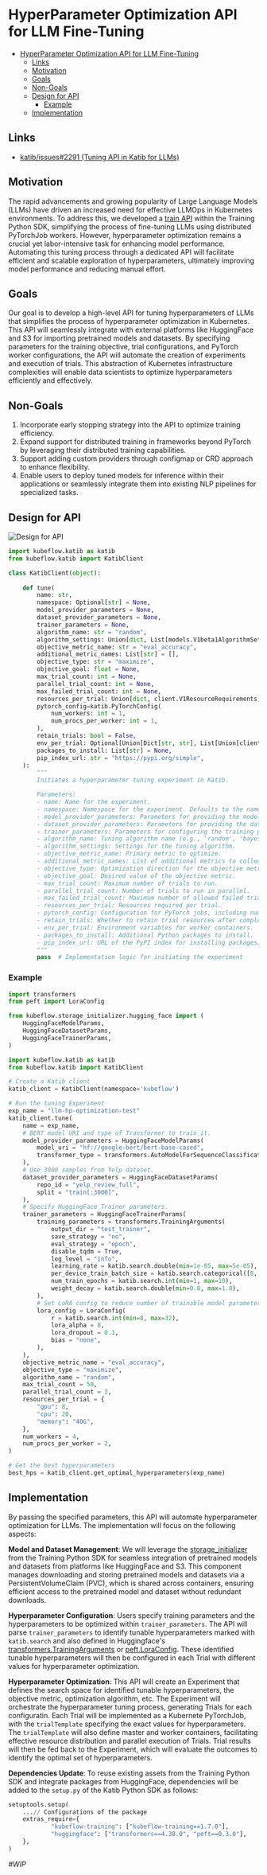 # HyperParameter Optimization API for LLM Fine-Tuning

- [HyperParameter Optimization API for LLM Fine-Tuning](#hyperparameter-optimization-api-for-llm-fine-tuning)
  * [Links](#links)
  * [Motivation](#motivation)
  * [Goals](#goals)
  * [Non-Goals](#non-goals)
  * [Design for API](#design-for-api)
    + [Example](#example)
  * [Implementation](#implementation)

## Links

- [katib/issues#2291 (Tuning API in Katib for LLMs)](https://github.com/kubeflow/katib/issues/2291)

## Motivation

The rapid advancements and growing popularity of Large Language Models (LLMs) have driven an increased need for effective LLMOps in Kubernetes environments. To address this, we developed a [train API](https://www.kubeflow.org/docs/components/training/user-guides/fine-tuning/) within the Training Python SDK, simplifying the process of fine-tuning LLMs using distributed PyTorchJob workers. However, hyperparameter optimization remains a crucial yet labor-intensive task for enhancing model performance. Automating this tuning process through a dedicated API will facilitate efficient and scalable exploration of hyperparameters, ultimately improving model performance and reducing manual effort.

## Goals

Our goal is to develop a high-level API for tuning hyperparameters of LLMs that simplifies the process of hyperparameter optimization in Kubernetes. This API will seamlessly integrate with external platforms like HuggingFace and S3 for importing pretrained models and datasets. By specifying parameters for the training objective, trial configurations, and PyTorch worker configurations, the API will automate the creation of experiments and execution of trials. This abstraction of Kubernetes infrastructure complexities will enable data scientists to optimize hyperparameters efficiently and effectively.

## Non-Goals

1. Incorporate early stopping strategy into the API to optimize training efficiency.
2. Expand support for distributed training in frameworks beyond PyTorch by leveraging their distributed training capabilities.
3. Support adding custom providers through configmap or CRD approach to enhance flexibility.
4. Enable users to deploy tuned models for inference within their applications or seamlessly integrate them into existing NLP pipelines for specialized tasks.

## Design for API

![Design for API](images/design_api.jpg)

```python
import kubeflow.katib as katib
from kubeflow.katib import KatibClient

class KatibClient(object):
	
	def tune(
		name: str, 
		namespace: Optional[str] = None,
		model_provider_parameters = None,
		dataset_provider_parameters = None,
		trainer_parameters = None,
		algorithm_name: str = "random",
		algorithm_settings: Union[dict, List[models.V1beta1AlgorithmSetting], None] = None,
		objective_metric_name: str = "eval_accuracy",
		additional_metric_names: List[str] = [],
		objective_type: str = "maximize",
		objective_goal: float = None,
		max_trial_count: int = None,
		parallel_trial_count: int = None,
		max_failed_trial_count: int = None,
		resources_per_trial: Union[dict, client.V1ResourceRequirements, None] = None,
		pytorch_config=katib.PyTorchConfig(
			num_workers: int = 1,
			num_procs_per_worker: int = 1,
		),
		retain_trials: bool = False,
		env_per_trial: Optional[Union[Dict[str, str], List[Union[client.V1EnvVar, client.V1EnvFromSource]]]] = None,
		packages_to_install: List[str] = None,
		pip_index_url: str = "https://pypi.org/simple",
	):
		"""
        Initiates a hyperparameter tuning experiment in Katib.

        Parameters:
        - name: Name for the experiment.
		- namespace: Namespace for the experiment. Defaults to the namespace of the 'KatibClient' object.
		- model_provider_parameters: Parameters for providing the model. Compatible with model providers like HuggingFace.
    	- dataset_provider_parameters: Parameters for providing the dataset. Compatible with dataset providers like HuggingFace or S3.
    	- trainer_parameters: Parameters for configuring the training process, including settings for hyperparameters search space.
		- algorithm_name: Tuning algorithm name (e.g., 'random', 'bayesian').
		- algorithm_settings: Settings for the tuning algorithm.
        - objective_metric_name: Primary metric to optimize.
		- additional_metric_names: List of additional metrics to collect.
        - objective_type: Optimization direction for the objective metric, "minimize" or "maximize".
		- objective_goal: Desired value of the objective metric.
        - max_trial_count: Maximum number of trials to run.
        - parallel_trial_count: Number of trials to run in parallel.
		- max_failed_trial_count: Maximum number of allowed failed trials.
        - resources_per_trial: Resources required per trial.
		- pytorch_config: Configuration for PyTorch jobs, including number of workers and processes per worker.
        - retain_trials: Whether to retain trial resources after completion.
		- env_per_trial: Environment variables for worker containers.
        - packages_to_install: Additional Python packages to install.
        - pip_index_url: URL of the PyPI index for installing packages.
        """
        pass  # Implementation logic for initiating the experiment
```

### Example

```python
import transformers
from peft import LoraConfig

from kubeflow.storage_initializer.hugging_face import (
	HuggingFaceModelParams,
	HuggingFaceDatasetParams,
	HuggingFaceTrainerParams,
)

import kubeflow.katib as katib
from kubeflow.katib import KatibClient

# Create a Katib client
katib_client = KatibClient(namespace='kubeflow')

# Run the tuning Experiment
exp_name = "llm-hp-optimization-test"
katib_client.tune(
	name = exp_name,
	# BERT model URI and type of Transformer to train it.
	model_provider_parameters = HuggingFaceModelParams(
		model_uri = "hf://google-bert/bert-base-cased",
		transformer_type = transformers.AutoModelForSequenceClassification,
	),
	# Use 3000 samples from Yelp dataset.
	dataset_provider_parameters = HuggingFaceDatasetParams(
		repo_id = "yelp_review_full",
		split = "train[:3000]",
	),
	# Specify HuggingFace Trainer parameters.
	trainer_parameters = HuggingFaceTrainerParams(
		training_parameters = transformers.TrainingArguments(
			output_dir = "test_trainer",
			save_strategy = "no",
			eval_strategy = "epoch",
			disable_tqdm = True,
			log_level = "info",
			learning_rate = katib.search.double(min=1e-05, max=5e-05),
			per_device_train_batch_size = katib.search.categorical([8, 16, 32]),
			num_train_epochs = katib.search.int(min=1, max=10),
			weight_decay = katib.search.double(min=0.0, max=1.0),
		),
		# Set LoRA config to reduce number of trainable model parameters.
		lora_config = LoraConfig(
			r = katib.search.int(min=8, max=32),
			lora_alpha = 8,
			lora_dropout = 0.1,
			bias = "none",
		),
	),	
	objective_metric_name = "eval_accuracy", 
	objective_type = "maximize", 
	algorithm_name = "random",
	max_trial_count = 50,
	parallel_trial_count = 2,
	resources_per_trial = {
		"gpu": 8,
		"cpu": 20,
		"memory": "40G",
	},
	num_workers = 4,
	num_procs_per_worker = 2,
)

# Get the best hyperparameters
best_hps = katib_client.get_optimal_hyperparameters(exp_name)
```

## Implementation

By passing the specified parameters, this API will automate hyperparameter optimization for LLMs. The implementation will focus on the following aspects:

**Model and Dataset Management**: We will leverage the [storage_initializer](https://github.com/kubeflow/training-operator/tree/master/sdk/python/kubeflow/storage_initializer) from the Training Python SDK for seamless integration of pretrained models and datasets from platforms like HuggingFace and S3. This component manages downloading and storing pretrained models and datasets via a PersistentVolumeClaim (PVC), which is shared across containers, ensuring efficient access to the pretrained model and dataset without redundant downloads.

**Hyperparameter Configuration**: Users specify training parameters and the hyperparameters to be optimized within `trainer_parameters`. The API will parse `trainer_parameters` to identify tunable hyperparameters marked with `katib.search` and also defined in Huggingface's [transformers.TrainingArguments](https://huggingface.co/docs/transformers/en/main_classes/trainer#transformers.TrainingArguments) or [peft.LoraConfig](https://huggingface.co/docs/peft/en/package_reference/lora#peft.LoraConfig). These identified tunable hyperparameters will then be configured in each Trial with different values for hyperparameter optimization.

**Hyperparameter Optimization**: This API will create an Experiment that defines the search space for identified tunable hyperparameters, the objective metric, optimization algorithm, etc. The Experiment will orchestrate the hyperparameter tuning process, generating Trials for each configuratin. Each Trial will be implemented as a Kubernete PyTorchJob, with the `trialTemplate` specifying the exact values for hyperparameters. The `trialTemplate` will also define master and worker containers, facilitating effective resource distribution and parallel execution of Trials. Trial results will then be fed back to the Experiment, which will evaluate the outcomes to identify the optimal set of hyperparameters.

 **Dependencies Update**: To reuse existing assets from the Training Python SDK and integrate packages from HuggingFace, dependencies will be added to the `setup.py` of the Katib Python SDK as follows:

```python
setuptools.setup(
	...// Configurations of the package
	extras_require={
			"kubeflow-training": ["kubeflow-training==1.7.0"],
			"huggingface": ["transformers==4.38.0", "peft==0.3.0"],
	},
)
```

_#WIP_